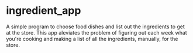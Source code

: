 # ingredient_app
A simple program to choose food dishes and list out the ingredients to get at the store. This app aleviates the problem of figuring out each week what you're cooking and making a list of all the ingredients, manually, for the store.

